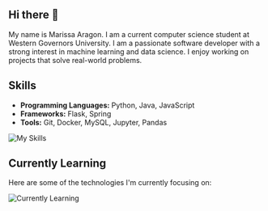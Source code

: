 ## Hi there 👋
My name is Marissa Aragon. I am a current computer science student at Western Governors University. I am a passionate software developer with a strong interest in machine learning and data science. I enjoy working on projects that solve real-world problems.

## Skills
- **Programming Languages:** Python, Java, JavaScript
- **Frameworks:** Flask, Spring
- **Tools:** Git, Docker, MySQL, Jupyter, Pandas

![My Skills](https://go-skill-icons.vercel.app/api/icons?i=java,html,css,python,mysql,jupyter,pandas)

## Currently Learning 
Here are some of the technologies I'm currently focusing on:

![Currently Learning](https://go-skill-icons.vercel.app/api/icons?i=leetcode,aws,cpp)
